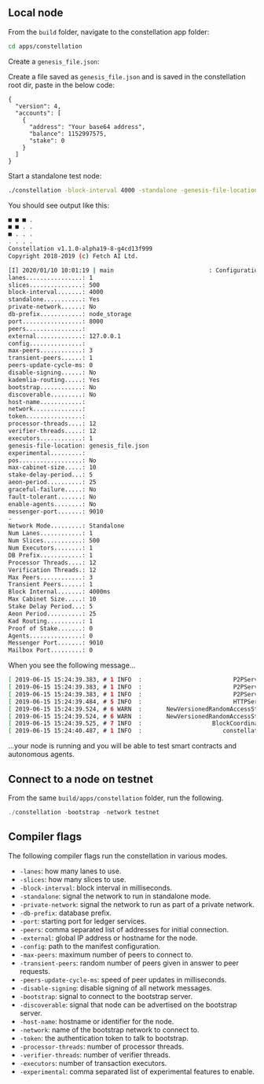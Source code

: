## Local node

From the `build` folder, navigate to the constellation app folder:
``` bash
cd apps/constellation
```


Create a `genesis_file.json`:

Create a file saved as `genesis_file.json` and is saved in the constellation root dir, paste in the below code:

```
{
  "version": 4,
  "accounts": [
    {
      "address": "Your base64 address",
      "balance": 1152997575,
      "stake": 0
    }
  ]
}
```


Start a standalone test node:
``` bash
./constellation -block-interval 4000 -standalone -genesis-file-location genesis_file.json

```
You should see output like this:
``` bash
■ ■ ■ .
■ ■ . .
■ . . .
. . . .
Constellation v1.1.0-alpha19-8-g4cd13f999
Copyright 2018-2019 (c) Fetch AI Ltd.

[I] 2020/01/10 10:01:19 | main                           : Configuration:
lanes................: 1
slices...............: 500
block-interval.......: 4000
standalone...........: Yes
private-network......: No
db-prefix............: node_storage
port.................: 8000
peers................:
external.............: 127.0.0.1
config...............:
max-peers............: 3
transient-peers......: 1
peers-update-cycle-ms: 0
disable-signing......: No
kademlia-routing.....: Yes
bootstrap............: No
discoverable.........: No
host-name............:
network..............:
token................:
processor-threads....: 12
verifier-threads.....: 12
executors............: 1
genesis-file-location: genesis_file.json
experimental.........:
pos..................: No
max-cabinet-size.....: 10
stake-delay-period...: 5
aeon-period..........: 25
graceful-failure.....: No
fault-tolerant.......: No
enable-agents........: No
messenger-port.......: 9010
-
Network Mode.........: Standalone
Num Lanes............: 1
Num Slices...........: 500
Num Executors........: 1
DB Prefix............: 1
Processor Threads....: 12
Verification Threads.: 12
Max Peers............: 3
Transient Peers......: 1
Block Internal.......: 4000ms
Max Cabinet Size.....: 10
Stake Delay Period...: 5
Aeon Period..........: 25
Kad Routing..........: 1
Proof of Stake.......: 0
Agents...............: 0
Messenger Port.......: 9010
Mailbox Port.........: 0
```

When you see the following message...

``` bash
[ 2019-06-15 15:24:39.383, # 1 INFO  :                          P2PService ] CORE URI: tcp://127.0.0.1:8101
[ 2019-06-15 15:24:39.383, # 1 INFO  :                          P2PService ] Num Initial Peers: 0
[ 2019-06-15 15:24:39.383, # 1 INFO  :                          P2PService ] Starting P2PService...
[ 2019-06-15 15:24:39.484, # 5 INFO  :                          HTTPServer ] Starting HTTPServer on http://127.0.0.1:8100
[ 2019-06-15 15:24:39.524, # 6 WARN  :       NewVersionedRandomAccessStack ] Attempted to find if hash exists, but history is empty!
[ 2019-06-15 15:24:39.524, # 6 WARN  :       NewVersionedRandomAccessStack ] Attempted to find if hash exists, but history is empty!
[ 2019-06-15 15:24:39.525, # 7 INFO  :                    BlockCoordinator ] Chain Sync complete on 0x780bbb1c050cd3d5c20fce89fa6f4e61c884315efeb44c54ceb956a50563683a (block: 0 prev: 0xd3efbefbefbefbefbefbefbefbe19e9deb22b3efbefbefbefbefbefbefbefbed)
[ 2019-06-15 15:24:40.487, # 1 INFO  :                       constellation ] Startup complete
```
...your node is running and you will be able to test smart contracts and autonomous agents.


## Connect to a node on testnet
From the same `build/apps/constellation` folder, run the following.
``` c++
./constellation -bootstrap -network testnet
```


## Compiler flags

The following compiler flags run the constellation in various modes.

* `-lanes`: how many lanes to use.
* `-slices`: how many slices to use.                   
* `-block-interval`: block interval in milliseconds.
* `-standalone`: signal the network to run in standalone mode.
* `-private-network`: signal the network to run as part of a private network.
* `-db-prefix`: database prefix.             
* `-port`: starting port for ledger services.
* `-peers`: comma separated list of addresses for initial connection.
* `-external`: global IP address or hostname for the node.
* `-config`: path to the manifest configuration.
* `-max-peers`: maximum number of peers to connect to.
* `-transient-peers`: random number of peers given in answer to peer requests.
* `-peers-update-cycle-ms`: speed of peer updates in milliseconds.
* `-disable-signing`: disable signing of all network messages.
* `-bootstrap`: signal to connect to the bootstrap server.
* `-discoverable`: signal that node can be advertised on the bootstrap server.
* `-host-name`: hostname or identifier for the node.
* `-network`: name of the bootstrap network to connect to.
* `-token`: the authentication token to talk to bootstrap.
* `-processor-threads`: number of processor threads.
* `-verifier-threads`: number of verifier threads.
* `-executors`: number of transaction executors.
* `-experimental`: comma separated list of experimental features to enable.


<br/>
